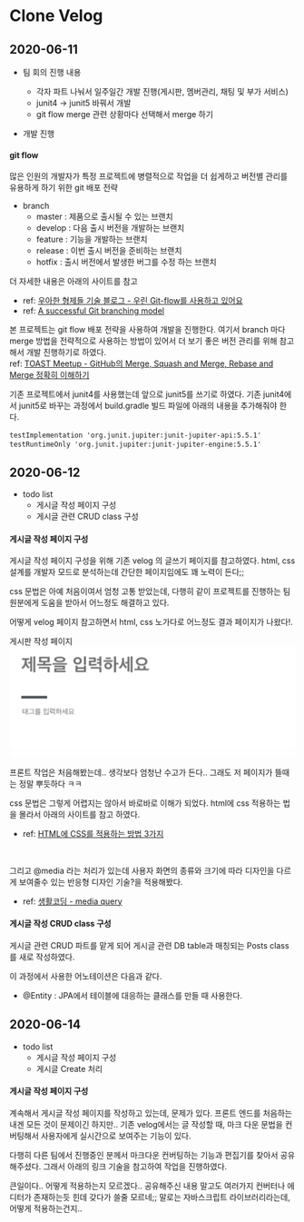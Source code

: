 # Clone Velog

## 2020-06-11
- 팀 회의 진행 내용
  - 각자 파트 나눠서 일주일간 개발 진행(게시판, 멤버관리, 채팅 및 부가 서비스)
  - junit4 -> junit5 바꿔서 개발
  - git flow merge 관련 상황마다 선택해서 merge 하기

- 개발 진행

#### git flow
많은 인원의 개발자가 특정 프로젝트에 병렬적으로 작업을 더 쉽게하고 버전별 관리를 유용하게 하기 위한 git 배포 전략
- branch
  - master : 제품으로 출시될 수 있는 브랜치
  - develop : 다음 출시 버전을 개발하는 브랜치
  - feature : 기능을 개발하는 브랜치
  - release : 이번 출시 버전을 준비하는 브랜치
  - hotfix : 출시 버전에서 발생한 버그를 수정 하는 브랜치

더 자세한 내용은 아래의 사이트를 참고<br>
- ref: [우아한 형제들 기술 블로그 - 우린 Git-flow를 사용하고 있어요](https://woowabros.github.io/experience/2017/10/30/baemin-mobile-git-branch-strategy.html)<br>
- ref: [A successful Git branching model](https://nvie.com/posts/a-successful-git-branching-model/)<br>

본 프로젝트는 git flow 배포 전략을 사용하여 개발을 진행한다. 여기서 branch 마다 merge 방법을 전략적으로 사용하는 방법이 있어서 더 보기 좋은 버전 관리를 위해 참고해서 개발 진행하기로 하였다.<br>
ref: [TOAST Meetup - GitHub의 Merge, Squash and Merge, Rebase and Merge 정확히 이해하기](https://meetup.toast.com/posts/122)

기존 프로젝트에서 junit4를 사용했는데 앞으로 junit5를 쓰기로 하였다.
기존 junit4에서 junit5로 바꾸는 과정에서 build.gradle 빌드 파일에 아래의 내용을 추가해줘야 한다.

```
testImplementation 'org.junit.jupiter:junit-jupiter-api:5.5.1'
testRuntimeOnly 'org.junit.jupiter:junit-jupiter-engine:5.5.1'
```

## 2020-06-12
- todo list
  - 게시글 작성 페이지 구성
  - 게시글 관련 CRUD class 구성


#### 게시글 작성 페이지 구성

게시글 작성 페이지 구성을 위해 기존 velog 의 글쓰기 페이지를 참고하였다. html, css 설계를 개발자 모드로 분석하는데 간단한 페이지임에도 꽤 노력이 든다;;<br>

css 문법은 아예 처음이여서 엄청 고통 받았는데, 다행히 같이 프로젝트를 진행하는 팀원분에게 도움을 받아서 어느정도 해결하고 있다.<br>

어떻게  velog 페이지 참고하면서 html, css 노가다로 어느정도 결과 페이지가 나왔다!. <br>

게시판 작성 페이지<br>
![board_create](./picture/cvelog-진행1)

프론트 작업은 처음해봤는데.. 생각보다 엄청난 수고가 든다.. 그래도 저 페이지가 뜰때는 정말 뿌듯하다 ㅋㅋ<br>

css 문법은 그렇게 어렵지는 않아서 바로바로 이해가 되었다. html에 css 적용하는 법을 몰라서 아래의 사이트를 참고 하였다.<br>
- ref: [HTML에 CSS를 적용하는 방법 3가지](https://zetawiki.com/wiki/HTML%EC%97%90_CSS%EB%A5%BC_%EC%A0%81%EC%9A%A9%ED%95%98%EB%8A%94_%EB%B0%A9%EC%8B%9D_3%EA%B0%80%EC%A7%80)
<br>

그리고 @media 라는 처리가 있는데 사용자 화면의 종류와 크기에 따라 디자인을 다르게 보여줄수 있는 반응형 디자인 기술?을 적용해봤다.<br>
- ref: [생활코딩 - media query](https://opentutorials.org/course/2418/13517)


#### 게시글 작성 CRUD class 구성

게시글 관련 CRUD 파트를 맡게 되어 게시글 관련 DB table과 매칭되는 Posts class를 새로 작성하였다.

이 과정에서 사용한 어노테이션은 다음과 같다.
- @Entity : JPA에서 테이블에 대응하는 클래스를 만들 때 사용한다.


## 2020-06-14
- todo list
  - 게시글 작성 페이지 구성
  - 게시글 Create 처리 

#### 게시글 작성 페이지 구성

계속해서 게시글 작성 페이지를 작성하고 있는데, 문제가 있다. 프론트 엔드를 처음하는 내겐 모든 것이 문제이긴 하지만.. 기존 velog에서는 글 작성할 때, 마크 다운 문법을 컨버팅해서 사용자에게 실시간으로 보여주는 기능이 있다. <br>

다행히 다른 팀에서 진행중인 분께서 마크다운 컨버팅하는 기능과 편집기를 찾아서 공유해주셨다. 그래서 아래의 링크 기술을 참고하여 작업을 진행하였다. 

큰일이다.. 어떻게 적용하는지 모르겠다.. 공유해주신 내용 말고도 여러가지 컨버터나 에디터가 존재하는듯 힌데 갖다가 쓸줄 모르네;; 말로는 자바스크립트 라이브러리라는데, 어떻게 적용하는건지..






